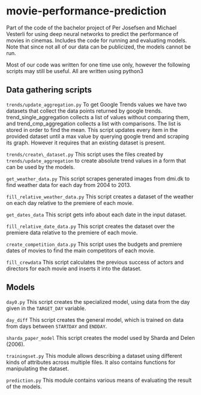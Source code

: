 # movie-performance-prediction
Part of the code of the bachelor project of Per Josefsen and Michael Vesterli for using deep neural networks to predict the performance of movies in cinemas. Includes the code for running and evaluating models. Note that since not all of our data can be publicized, the models cannot be run.

Most of our code was written for one time use only, however the following scripts may still be useful. All are written using python3

## Data gathering scripts
`trends/update_aggregation.py`
To get Google Trends values we have two datasets that collect the data points returned by google trends. trend\_single\_aggregation collects a list of values without comparing them, and trend\_cmp\_aggregation collects a list with comparisons. The list is stored in order to find the mean. This script updates every item in the provided dataset until a max value by querying google trend and scraping its graph. However it requires that an existing dataset is present.

`trends/create\_dataset.py`
This script uses the files created by `trends/update_aggregation` to create absolute trend values in a form that can be used by the models.

`get_weather_data.py`
This script scrapes generated images from dmi.dk to find weather data for each day from 2004 to 2013.

`fill_relative_weather_data.py`
This script creates a dataset of the weather on each day relative to the premiere of each movie.

`get_dates_data`
This script gets info about each date in the input dataset.

`fill_relative_date_data.py`
This script creates the dataset over the premiere data relative to the premiere of each movie.

`create_competition_data.py`
This script uses the budgets and premiere dates of movies to find the main competitors of each movie.

`fill_crewdata`
This script calculates the previous success of actors and directors for each movie and inserts it into the dataset.

## Models
`day0.py`
This script creates the specialized model, using data from the day given in the `TARGET_DAY` variable.

`day_diff`
This script creates the general model, which is trained on data from days between `STARTDAY` and `ENDDAY`.

`sharda_paper_model`
This script creates the model used by Sharda and Delen (2006).

`trainingset.py` 
This module allows describing a dataset using different kinds of attributes across multiple files. It also contains functions for manipulating the dataset.

`prediction.py` 
This module contains various means of evaluating the result of the models.
